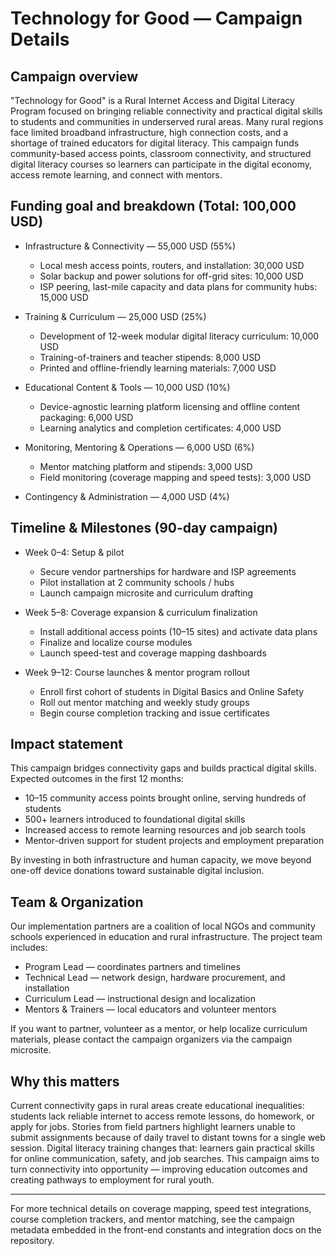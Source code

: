 # Technology for Good — Campaign Details

## Campaign overview

"Technology for Good" is a Rural Internet Access and Digital Literacy Program focused on bringing reliable connectivity and practical digital skills to students and communities in underserved rural areas. Many rural regions face limited broadband infrastructure, high connection costs, and a shortage of trained educators for digital literacy. This campaign funds community-based access points, classroom connectivity, and structured digital literacy courses so learners can participate in the digital economy, access remote learning, and connect with mentors.

## Funding goal and breakdown (Total: 100,000 USD)

- Infrastructure & Connectivity — 55,000 USD (55%)
  - Local mesh access points, routers, and installation: 30,000 USD
  - Solar backup and power solutions for off-grid sites: 10,000 USD
  - ISP peering, last-mile capacity and data plans for community hubs: 15,000 USD

- Training & Curriculum — 25,000 USD (25%)
  - Development of 12-week modular digital literacy curriculum: 10,000 USD
  - Training-of-trainers and teacher stipends: 8,000 USD
  - Printed and offline-friendly learning materials: 7,000 USD

- Educational Content & Tools — 10,000 USD (10%)
  - Device-agnostic learning platform licensing and offline content packaging: 6,000 USD
  - Learning analytics and completion certificates: 4,000 USD

- Monitoring, Mentoring & Operations — 6,000 USD (6%)
  - Mentor matching platform and stipends: 3,000 USD
  - Field monitoring (coverage mapping and speed tests): 3,000 USD

- Contingency & Administration — 4,000 USD (4%)

## Timeline & Milestones (90-day campaign)

- Week 0–4: Setup & pilot
  - Secure vendor partnerships for hardware and ISP agreements
  - Pilot installation at 2 community schools / hubs
  - Launch campaign microsite and curriculum drafting

- Week 5–8: Coverage expansion & curriculum finalization
  - Install additional access points (10–15 sites) and activate data plans
  - Finalize and localize course modules
  - Launch speed-test and coverage mapping dashboards

- Week 9–12: Course launches & mentor program rollout
  - Enroll first cohort of students in Digital Basics and Online Safety
  - Roll out mentor matching and weekly study groups
  - Begin course completion tracking and issue certificates

## Impact statement

This campaign bridges connectivity gaps and builds practical digital skills. Expected outcomes in the first 12 months:

- 10–15 community access points brought online, serving hundreds of students
- 500+ learners introduced to foundational digital skills
- Increased access to remote learning resources and job search tools
- Mentor-driven support for student projects and employment preparation

By investing in both infrastructure and human capacity, we move beyond one-off device donations toward sustainable digital inclusion.

## Team & Organization

Our implementation partners are a coalition of local NGOs and community schools experienced in education and rural infrastructure. The project team includes:

- Program Lead — coordinates partners and timelines
- Technical Lead — network design, hardware procurement, and installation
- Curriculum Lead — instructional design and localization
- Mentors & Trainers — local educators and volunteer mentors

If you want to partner, volunteer as a mentor, or help localize curriculum materials, please contact the campaign organizers via the campaign microsite.

## Why this matters

Current connectivity gaps in rural areas create educational inequalities: students lack reliable internet to access remote lessons, do homework, or apply for jobs. Stories from field partners highlight learners unable to submit assignments because of daily travel to distant towns for a single web session. Digital literacy training changes that: learners gain practical skills for online communication, safety, and job searches. This campaign aims to turn connectivity into opportunity — improving education outcomes and creating pathways to employment for rural youth.

---

For more technical details on coverage mapping, speed test integrations, course completion trackers, and mentor matching, see the campaign metadata embedded in the front-end constants and integration docs on the repository.
